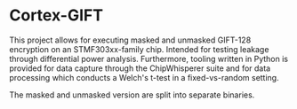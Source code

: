 # Cortex-GIFT

This project allows for executing masked and unmasked GIFT-128 encryption on an STMF303xx-family chip. Intended for
testing leakage through differential power analysis. Furthermore, tooling written in Python is provided for data capture
through the ChipWhisperer suite and for data processing which conducts a Welch's t-test in a fixed-vs-random setting.

The masked and unmasked version are split into separate binaries.